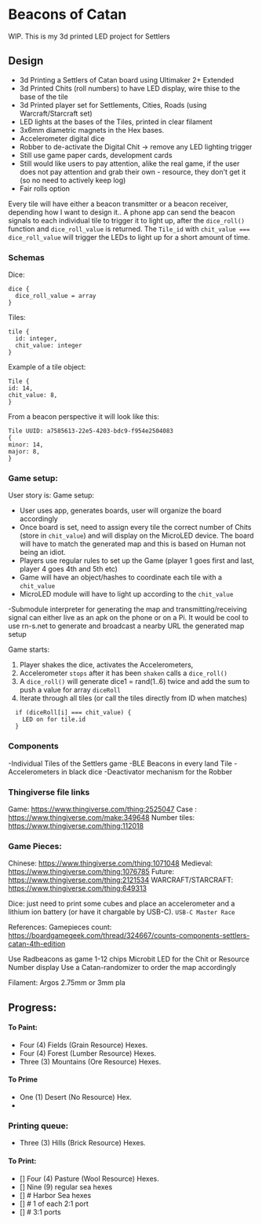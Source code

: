 # Beacons of Catan
WIP.
This is my 3d printed LED project for Settlers
## Design

- 3d Printing a Settlers of Catan board using Ultimaker 2+ Extended
- 3d Printed Chits (roll numbers) to have LED display, wire thise to the base of the tile
- 3d Printed player set for Settlements, Cities, Roads (using Warcraft/Starcraft set)
- LED lights at the bases of the Tiles, printed in clear filament
- 3x6mm diametric magnets in the Hex bases.
- Accelerometer digital dice
- Robber to de-activate the Digital Chit -> remove any LED lighting trigger
- Still use game paper cards, development cards
- Still would like users to pay attention, alike the real game, if the user does not pay attention and grab their own - resource, they don't get it (so no need to actively keep log)
- Fair rolls option

Every tile will have either a beacon transmitter or a beacon receiver, depending how I want to design it..
A phone app can send the beacon signals to each individual tile to trigger it to light up, after the `dice_roll()` function and `dice_roll_value` is returned. The `Tile_id` with ```chit_value === dice_roll_value``` will trigger the LEDs to light up for a short amount of time.

### Schemas
Dice:
```
dice {
  dice_roll_value = array
}
```
Tiles:
```
tile {
  id: integer,
  chit_value: integer
}
```
Example of a tile object:
```
Tile {
id: 14,
chit_value: 8,
}
```

From a beacon perspective it will look like this:
```
Tile UUID: a7585613-22e5-4203-bdc9-f954e2504083
{
minor: 14,
major: 8,
}
```

### Game setup:
User story is:
Game setup:
- User uses app, generates boards, user will organize the board accordingly
- Once board is set, need to assign every tile the correct number of Chits (store in `chit_value`) and will display on the MicroLED device. The board will have to match the generated map and this is based on Human not being an idiot.
- Players use regular rules to set up the Game (player 1 goes first and last, player 4 goes 4th and 5th etc)
- Game will have an object/hashes to coordinate each tile with a `chit_value`
- MicroLED module will have to light up according to the `chit_value`

-Submodule interpreter for generating the map and transmitting/receiving signal can either live as an apk on the phone or on a Pi. It would be cool to use rn-s.net to generate and broadcast a nearby URL the generated map setup

Game starts:
1. Player shakes the dice, activates the Accelerometers,
2. Accelerometer `stops` after it has been `shaken` calls a `dice_roll()`
3. A `dice_roll()` will generate dice1 = rand(1..6) twice and add the sum to push a value for array `diceRoll`
4. Iterate through all tiles (or call the tiles directly from ID when matches)
  ```
    if (diceRoll[i] === chit_value) {
      LED on for tile.id
    }
  ```

### Components

-Individual Tiles of the Settlers game
-BLE Beacons in every land Tile
-Accelerometers in black dice
-Deactivator mechanism for the Robber

### Thingiverse file links

Game: https://www.thingiverse.com/thing:2525047
Case :  https://www.thingiverse.com/make:349648
Number tiles: https://www.thingiverse.com/thing:112018

### Game Pieces:
Chinese: https://www.thingiverse.com/thing:1071048
Medieval: https://www.thingiverse.com/thing:1076785
Future: https://www.thingiverse.com/thing:2121534
WARCRAFT/STARCRAFT: https://www.thingiverse.com/thing:649313

Dice: just need to print some cubes and place an accelerometer and a lithium ion battery
(or have it chargable by USB-C). `USB-C Master Race`

References:
Gamepieces count: https://boardgamegeek.com/thread/324667/counts-components-settlers-catan-4th-edition

Use Radbeacons as game 1-12 chips
Microbit LED for the Chit or Resource Number display
Use a Catan-randomizer to order the map accordingly

Filament: Argos 2.75mm or 3mm pla


## Progress:
#### To Paint:
- Four (4) Fields (Grain Resource) Hexes.
- Four (4) Forest (Lumber Resource) Hexes.
- Three (3) Mountains (Ore Resource) Hexes.
#### To Prime
- One (1) Desert (No Resource) Hex.
-
### Printing queue:
- Three (3) Hills (Brick Resource) Hexes.

#### To Print:
- [] Four (4) Pasture (Wool Resource) Hexes.
- [] Nine (9) regular sea hexes
- [] # Harbor Sea hexes
- [] # 1 of each 2:1 port
- [] # 3:1 ports
